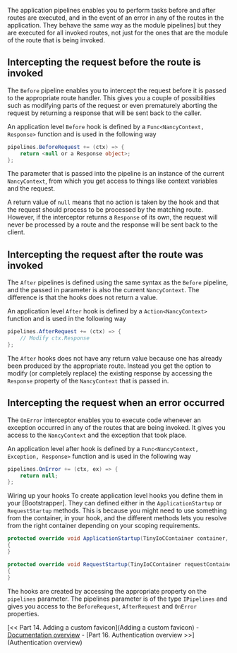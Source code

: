 The application pipelines enables you to perform tasks before and after routes are executed, and in the event of an error in any of the routes in the application. They behave the same way as the module pipelines] but they are executed for all invoked routes, not just for the ones that are the module of the route that is being invoked.

## Intercepting the request before the route is invoked

The `Before` pipeline enables you to intercept the request before it is passed to the appropriate route handler. This gives you a couple of possibilities such as modifying parts of the request or even prematurely aborting the request by returning a response that will be sent back to the caller.

An application level `Before` hook is defined by a `Func<NancyContext, Response>` function and is used in the following way

```c#
pipelines.BeforeRequest += (ctx) => {
    return <null or a Response object>;
};
```

The parameter that is passed into the pipeline is an instance of the current `NancyContext`, from which you get access to things like context variables and the request.

A return value of `null` means that no action is taken by the hook and that the request should process to be processed by the matching route. However, if the interceptor returns a `Response` of its own, the request will never be processed by a route and the response will be sent back to the client.

## Intercepting the request after the route was invoked

The `After` pipelines is defined using the same syntax as the `Before` pipeline, and the passed in parameter is also the current `NancyContext`. The difference is that the hooks does not return a value.

An application level `After` hook is defined by a `Action<NancyContext>` function and is used in the following way

```c#
pipelines.AfterRequest += (ctx) => {
    // Modify ctx.Response
};
```

The `After` hooks does not have any return value because one has already been produced by the appropriate route. Instead you get the option to modify (or completely replace) the existing response by accessing the `Response` property of the `NancyContext` that is passed in.

## Intercepting the request when an error occurred

The `OnError` interceptor enables you to execute code whenever an exception occurred in any of the routes that are being invoked. It gives you access to the `NancyContext` and the exception that took place.

An application level after hook is defined by a `Func<NancyContext, Exception, Response>` function and is used in the following way

```c#
pipelines.OnError += (ctx, ex) => {
    return null;
};
```

Wiring up your hooks
To create application level hooks you define them in your [Bootstrapper]. They can defined either in the `ApplicationStartup` or `RequestStartup` methods. This is because you might need to use something from the container, in your hook, and the different methods lets you resolve from the right container depending on your scoping requirements.

```c#
protected override void ApplicationStartup(TinyIoCContainer container, IPipelines pipelines)
{
}

protected override void RequestStartup(TinyIoCContainer requestContainer, IPipelines pipelines, NancyContext context)
{
}
```

The hooks are created by accessing the appropriate property on the `pipelines` parameter. The pipelines parameter is of the type `IPipelines` and gives you access to the `BeforeRequest`, `AfterRequest` and `OnError` properties.

[<< Part 14. Adding a custom favicon](Adding a custom favicon) - [Documentation overview](Documentation) - [Part 16. Authentication overview >>](Authentication overview)